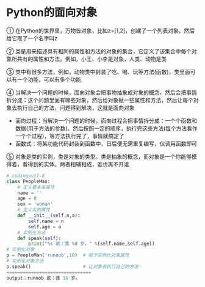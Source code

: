 # Python的面向对象

① 在Python的世界里，万物皆对象，比如z=[1,2]，创建了一个列表对象，然后给它取了一个名字叫z

② 类是用来描述具有相同的属性和方法的对象的集合，它定义了该集合中每个对象所共有的属性和方法。例如，小王、小李是对象，人类、动物是类

③ 类中有很多方法，例如，动物类中封装了吃、喝、玩等方法(函数)，类里面可以有一个功能，可以有多个功能

④ 当解决一个问题的时候，面向对象会把事物抽象成对象的概念，然后会把事情拆分成：这个问题里面有哪些对象，然后给对象赋一些属性和方法，然后让每个对象去执行自己的方法，问题得到解决，这就是面向对象
- 面向过程：当解决一个问题的时候，面向过程会把事情拆分成：一个个函数和数据(用于方法的参数)。然后按照一定的顺序，执行完这些方法(每个方法看作一个个过程)，等方法执行完了，事情就搞定了
- 函数式：将某功能代码封装到函数中，日后便无需重复编写，仅调用函数即可

⑤ 对象是类的实例，类是对象的类型。类是抽象的概念，而对象是一个你能够摸得着，看得到的实体。两者相辅相成，谁也离不开谁
```python
# coding=utf-8
class PeopleMan:
    # 定义基本类属性
    name = ''
    age = 0
    sex = 'woman'
    # 定义实例属性
    def __init__(self,n,a):
        self.name = n
        self.age = a
    # 实例化方法
    def speak(self):
        print("%s 说：我 %d 岁。" %(self.name,self.age))
# 实例化对象
p = PeopleMan('runoob',10)  # 赋予实例化对象属性
# 实例化对象方法
p.speak()                   # 让对象去执行自己的方法
===============================
output：runoob 说：我 10 岁。
```